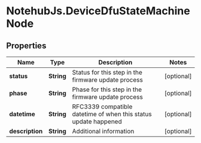 # NotehubJs.DeviceDfuStateMachineNode

## Properties

| Name            | Type       | Description                                                     | Notes      |
| --------------- | ---------- | --------------------------------------------------------------- | ---------- |
| **status**      | **String** | Status for this step in the firmware update process             | [optional] |
| **phase**       | **String** | Phase for this step in the firmware update process              | [optional] |
| **datetime**    | **String** | RFC3339 compatible datetime of when this status update happened | [optional] |
| **description** | **String** | Additional information                                          | [optional] |
